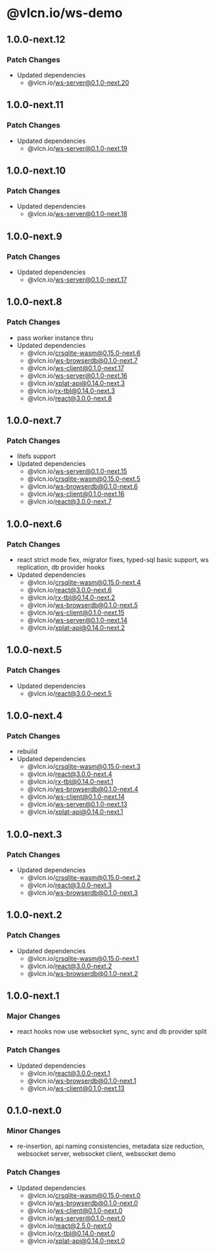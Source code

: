 # @vlcn.io/ws-demo

## 1.0.0-next.12

### Patch Changes

- Updated dependencies
  - @vlcn.io/ws-server@0.1.0-next.20

## 1.0.0-next.11

### Patch Changes

- Updated dependencies
  - @vlcn.io/ws-server@0.1.0-next.19

## 1.0.0-next.10

### Patch Changes

- Updated dependencies
  - @vlcn.io/ws-server@0.1.0-next.18

## 1.0.0-next.9

### Patch Changes

- Updated dependencies
  - @vlcn.io/ws-server@0.1.0-next.17

## 1.0.0-next.8

### Patch Changes

- pass worker instance thru
- Updated dependencies
  - @vlcn.io/crsqlite-wasm@0.15.0-next.6
  - @vlcn.io/ws-browserdb@0.1.0-next.7
  - @vlcn.io/ws-client@0.1.0-next.17
  - @vlcn.io/ws-server@0.1.0-next.16
  - @vlcn.io/xplat-api@0.14.0-next.3
  - @vlcn.io/rx-tbl@0.14.0-next.3
  - @vlcn.io/react@3.0.0-next.8

## 1.0.0-next.7

### Patch Changes

- litefs support
- Updated dependencies
  - @vlcn.io/ws-server@0.1.0-next.15
  - @vlcn.io/crsqlite-wasm@0.15.0-next.5
  - @vlcn.io/ws-browserdb@0.1.0-next.6
  - @vlcn.io/ws-client@0.1.0-next.16
  - @vlcn.io/react@3.0.0-next.7

## 1.0.0-next.6

### Patch Changes

- react strict mode fiex, migrator fixes, typed-sql basic support, ws replication, db provider hooks
- Updated dependencies
  - @vlcn.io/crsqlite-wasm@0.15.0-next.4
  - @vlcn.io/react@3.0.0-next.6
  - @vlcn.io/rx-tbl@0.14.0-next.2
  - @vlcn.io/ws-browserdb@0.1.0-next.5
  - @vlcn.io/ws-client@0.1.0-next.15
  - @vlcn.io/ws-server@0.1.0-next.14
  - @vlcn.io/xplat-api@0.14.0-next.2

## 1.0.0-next.5

### Patch Changes

- Updated dependencies
  - @vlcn.io/react@3.0.0-next.5

## 1.0.0-next.4

### Patch Changes

- rebuild
- Updated dependencies
  - @vlcn.io/crsqlite-wasm@0.15.0-next.3
  - @vlcn.io/react@3.0.0-next.4
  - @vlcn.io/rx-tbl@0.14.0-next.1
  - @vlcn.io/ws-browserdb@0.1.0-next.4
  - @vlcn.io/ws-client@0.1.0-next.14
  - @vlcn.io/ws-server@0.1.0-next.13
  - @vlcn.io/xplat-api@0.14.0-next.1

## 1.0.0-next.3

### Patch Changes

- Updated dependencies
  - @vlcn.io/crsqlite-wasm@0.15.0-next.2
  - @vlcn.io/react@3.0.0-next.3
  - @vlcn.io/ws-browserdb@0.1.0-next.3

## 1.0.0-next.2

### Patch Changes

- Updated dependencies
  - @vlcn.io/crsqlite-wasm@0.15.0-next.1
  - @vlcn.io/react@3.0.0-next.2
  - @vlcn.io/ws-browserdb@0.1.0-next.2

## 1.0.0-next.1

### Major Changes

- react hooks now use websocket sync, sync and db provider split

### Patch Changes

- Updated dependencies
  - @vlcn.io/react@3.0.0-next.1
  - @vlcn.io/ws-browserdb@0.1.0-next.1
  - @vlcn.io/ws-client@0.1.0-next.13

## 0.1.0-next.0

### Minor Changes

- re-insertion, api naming consistencies, metadata size reduction, websocket server, websocket client, websocket demo

### Patch Changes

- Updated dependencies
  - @vlcn.io/crsqlite-wasm@0.15.0-next.0
  - @vlcn.io/ws-browserdb@0.1.0-next.0
  - @vlcn.io/ws-client@0.1.0-next.0
  - @vlcn.io/ws-server@0.1.0-next.0
  - @vlcn.io/react@2.5.0-next.0
  - @vlcn.io/rx-tbl@0.14.0-next.0
  - @vlcn.io/xplat-api@0.14.0-next.0
